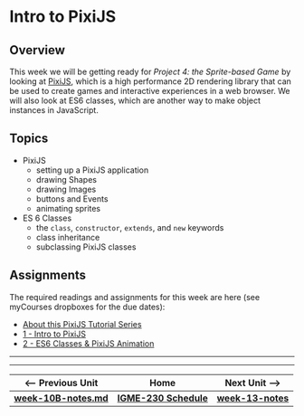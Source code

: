 # Intro to PixiJS

## Overview
This week we will be getting ready for *Project 4: the Sprite-based Game* by looking at [PixiJS](http://www.pixijs.com), which is a high performance 2D rendering library that can be used to create games and interactive experiences in a web browser. 
We will also look at ES6 classes, which are another way to make object instances in JavaScript.

## Topics
- PixiJS
    - setting up a PixiJS application
    - drawing Shapes
    - drawing Images
    - buttons and Events
    - animating sprites
- ES 6 Classes
    - the `class`, `constructor`, `extends`, and `new` keywords
    - class inheritance
    - subclassing PixiJS classes


## Assignments
The required readings and assignments for this week are here (see myCourses dropboxes for the due dates):

- [About this PixiJS Tutorial Series](https://github.com/tonethar/IGME-230-Master/blob/master/notes/pixi-js-0.md)
- [1 - Intro to PixiJS](https://github.com/tonethar/IGME-230-Master/blob/master/notes/pixi-js-1.md)
- [2 - ES6 Classes & PixiJS Animation](https://github.com/tonethar/IGME-230-Master/blob/master/notes/pixi-js-2.md)

<hr><hr>

| <-- Previous Unit | Home | Next Unit -->
| --- | --- | --- 
| [**week-10B-notes.md**](week-10B-notes.md)     |  [**IGME-230 Schedule**](../schedule.md) | [**week-13-notes**](week-12-notes.md)
